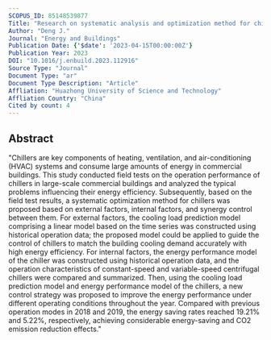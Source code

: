```yaml
---
SCOPUS_ID: 85148539877
Title: "Research on systematic analysis and optimization method for chillers based on model predictive control: A case study"
Author: "Deng J."
Journal: "Energy and Buildings"
Publication Date: {'$date': '2023-04-15T00:00:00Z'}
Publication Year: 2023
DOI: "10.1016/j.enbuild.2023.112916"
Source Type: "Journal"
Document Type: "ar"
Document Type Description: "Article"
Affliation: "Huazhong University of Science and Technology"
Affliation Country: "China"
Cited by count: 4
---
```


## Abstract
"Chillers are key components of heating, ventilation, and air-conditioning (HVAC) systems and consume large amounts of energy in commercial buildings. This study conducted field tests on the operation performance of chillers in large-scale commercial buildings and analyzed the typical problems influencing their energy efficiency. Subsequently, based on the field test results, a systematic optimization method for chillers was proposed based on external factors, internal factors, and synergy control between them. For external factors, the cooling load prediction model comprising a linear model based on the time series was constructed using historical operation data; the proposed model could be applied to guide the control of chillers to match the building cooling demand accurately with high energy efficiency. For internal factors, the energy performance model of the chiller was constructed using historical operation data, and the operation characteristics of constant-speed and variable-speed centrifugal chillers were compared and summarized. Then, using the cooling load prediction model and energy performance model of the chillers, a new control strategy was proposed to improve the energy performance under different operating conditions throughout the year. Compared with previous operation modes in 2018 and 2019, the energy saving rates reached 19.21% and 5.22%, respectively, achieving considerable energy-saving and CO2 emission reduction effects."
